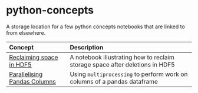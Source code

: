 # python-concepts

A storage location for a few python concepts notebooks that are linked to from elsewhere.


|Concept| Description |
|:---|:----|
| [Reclaiming space in HDF5](https://github.com/jackdotwa/python-concepts/blob/master/hdf5/reclaiming_space.ipynb) | A notebook illustrating how to reclaim storage space after deletions in HDF5
| [Parallelising Pandas Columns](https://github.com/jackdotwa/python-concepts/blob/master/pandas-multiprocess-cols/multiprocessing.ipynb.ipynb) | Using `multiprocessing` to perform work on columns of a pandas dataframe

